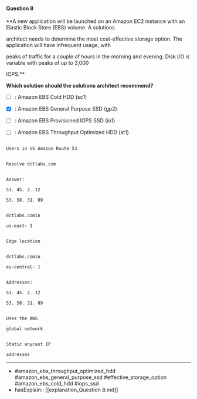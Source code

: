 #### Question  8

**A new application will be launched on an Amazon EC2 instance with an Elastic Block Store (EBS) volume. A solutions

architect needs to determine the most cost-effective storage option. The application will have infrequent usage, with

peaks of traffic for a couple of hours in the morning and evening. Disk I/O is variable with peaks of up to 3,000

IOPS.**

**Which solution should the solutions architect recommend?**

- [ ] :  Amazon EBS Cold HDD (sc1)

- [x] :  Amazon EBS General Purpose SSD (gp2)

- [ ] :  Amazon EBS Provisioned IOPS SSD (io1)

- [ ] :  Amazon EBS Throughput Optimized HDD (st1)

```

Users in US Amazon Route 53

```

```

Resolve dctlabs.com

```

```

Answer:

51. 45. 2. 12

53. 58. 31. 89

```

```

dctlabs.comin

us-east- 1

```

```

Edge location

```

```

dctlabs.comin

eu-central- 1

```

```

Addresses:

51. 45. 2. 12

53. 58. 31. 89

```

```

Uses the AWS

global network

```

```

Static anycast IP

addresses

```

----

- #amazon_ebs_throughput_optimized_hdd #amazon_ebs_general_purpose_ssd #effective_storage_option #amazon_ebs_cold_hdd #iops_ssd
- hasExplain:: [[explanation_Question  8.md]]
